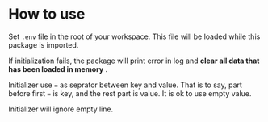 # How to use

Set `.env` file in the root of your workspace. This file will be loaded while this package is imported.

If initialization fails, the package will print error in log and **clear all data that has been loaded in memory** .

Initializer use `=` as seprator between key and value. That is to say, part before first `=` is key, and the rest part is value. It is ok to use empty value.

Initializer will ignore empty line.
